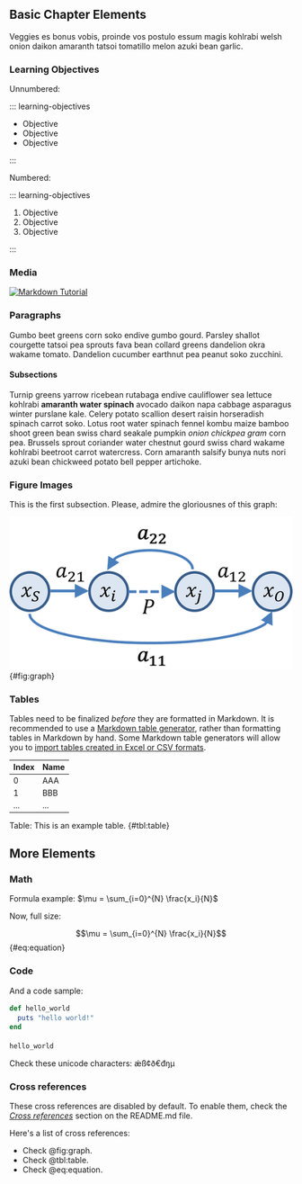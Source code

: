 ## Basic Chapter Elements

Veggies es bonus vobis, proinde vos postulo essum magis kohlrabi welsh onion daikon amaranth tatsoi tomatillo melon azuki bean garlic.

### Learning Objectives

Unnumbered:

::: learning-objectives

- Objective
- Objective
- Objective

::: 

Numbered:

::: learning-objectives

1. Objective
2. Objective
3. Objective

::: 

### Media 

[![Markdown Tutorial](http://img.youtube.com/vi/2JE66WFpaII/0.jpg)](http://www.youtube.com/watch?v=2JE66WFpaII "Markdown Tutorial")

### Paragraphs

Gumbo beet greens corn soko endive gumbo gourd. Parsley shallot courgette tatsoi pea sprouts fava bean collard greens dandelion okra wakame tomato. Dandelion cucumber earthnut pea peanut soko zucchini.

#### Subsections

Turnip greens yarrow ricebean rutabaga endive cauliflower sea lettuce kohlrabi **amaranth water spinach** avocado daikon napa cabbage asparagus winter purslane kale. Celery potato scallion desert raisin horseradish spinach carrot soko. Lotus root water spinach fennel kombu maize bamboo shoot green bean swiss chard seakale pumpkin _onion chickpea gram_ corn pea. Brussels sprout coriander water chestnut gourd swiss chard wakame kohlrabi beetroot carrot watercress. Corn amaranth salsify bunya nuts nori azuki bean chickweed potato bell pepper artichoke.

### Figure Images

This is the first subsection. Please, admire the gloriousnes of this graph:

![A cool graph](graph.png){#fig:graph}

### Tables

Tables need to be finalized _before_ they are formatted in Markdown. It is recommended to use a [Markdown table generator](https://www.tablesgenerator.com/markdown_tables), rather than formatting tables in Markdown by hand. Some Markdown table generators will allow you to [import tables created in Excel or CSV formats](https://jakebathman.github.io/Markdown-Table-Generator/). 

| Index | Name |
| ----- | ---- |
| 0     | AAA  |
| 1     | BBB  |
| ...   | ...  |

Table: This is an example table. {#tbl:table}

## More Elements

### Math

Formula example: $\mu = \sum_{i=0}^{N} \frac{x_i}{N}$

Now, full size:

$$\mu = \sum_{i=0}^{N} \frac{x_i}{N}$$ {#eq:equation}

### Code

And a code sample:

```rb
def hello_world
  puts "hello world!"
end

hello_world
```

Check these unicode characters: ǽß¢ð€đŋμ

### Cross references

These cross references are disabled by default. To enable them, check the
_[Cross references](https://github.com/wikiti/pandoc-book-template#cross-references)_
section on the README.md file.

Here's a list of cross references:

- Check @fig:graph.
- Check @tbl:table.
- Check @eq:equation.